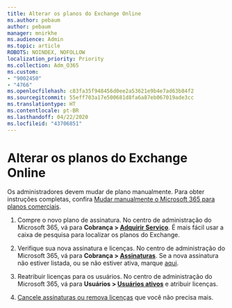 ```yaml
---
title: Alterar os planos do Exchange Online
ms.author: pebaum
author: pebaum
manager: mnirkhe
ms.audience: Admin
ms.topic: article
ROBOTS: NOINDEX, NOFOLLOW
localization_priority: Priority
ms.collection: Adm_O365
ms.custom:
- "9002450"
- "4766"
ms.openlocfilehash: c83fa35f948456d0ee2a53621e9b4e7ad63b84f2
ms.sourcegitcommit: 55eff703a17e500681d8fa6a87eb067019ade3cc
ms.translationtype: HT
ms.contentlocale: pt-BR
ms.lasthandoff: 04/22/2020
ms.locfileid: "43706851"
---
```

# <a name="change-exchange-online-plans"></a>Alterar os planos do Exchange Online

Os administradores devem mudar de plano manualmente. Para obter instruções completas, confira [Mudar manualmente o Microsoft 365 para planos comerciais](https://docs.microsoft.com/microsoft-365/commerce/subscriptions/switch-plans-manually?view=o365-worldwide).

1. Compre o novo plano de assinatura. No centro de administração do Microsoft 365, vá para **Cobrança > [Adquirir Serviço](https://go.microsoft.com/fwlink/p/?linkid=868433)**. É mais fácil usar a caixa de pesquisa para localizar os planos do Exchange.

2. Verifique sua nova assinatura e licenças. No centro de administração do Microsoft 365, vá para **Cobrança > [Assinaturas](https://go.microsoft.com/fwlink/p/?linkid=842054)**. Se a nova assinatura não estiver listada, ou se não estiver ativa, marque [aqui](https://docs.microsoft.com/microsoft-365/commerce/subscriptions/switch-plans-manually?view=o365-worldwide#the-new-subscription-isnt-listed-or-isnt-active).

3. Reatribuir licenças para os usuários. No centro de administração do Microsoft 365, vá para **Usuários > [Usuários ativos](https://go.microsoft.com/fwlink/p/?linkid=834822)** e atribuir licenças.

4. [Cancele assinaturas ou remova licenças](https://docs.microsoft.com/microsoft-365/commerce/subscriptions/switch-plans-manually?view=o365-worldwide#step-5-cancel-subscriptions-or-remove-licenses-that-you-no-longer-need-optional) que você não precisa mais.

